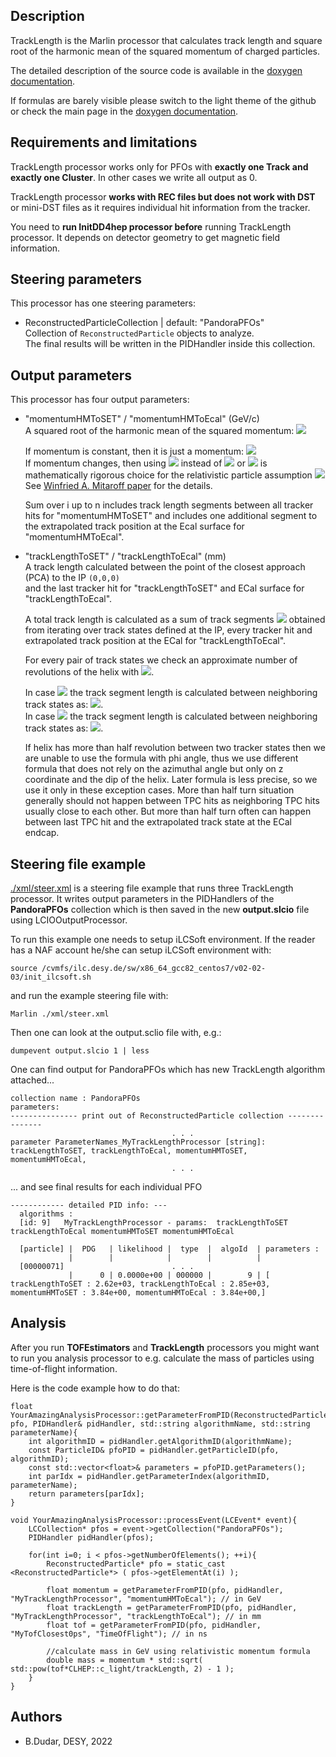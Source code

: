 ## Description

TrackLength is the Marlin processor that calculates track length and square root of the harmonic mean of the squared momentum of charged particles.

The detailed description of the source code is available in the [doxygen documentation](https://www.desy.de/~dudarboh/track_length_doc/html/index.html). <br>

If formulas are barely visible please switch to the light theme of the github or check the main page in the [doxygen documentation](https://www.desy.de/~dudarboh/track_length_doc/html/index.html).

## Requirements and limitations


TrackLength processor works only for PFOs with **exactly one Track and exactly one Cluster**. In other cases we write all output as 0.<br>

TrackLength processor **works with REC files but does not work with DST** or mini-DST files as it requires individual hit information from the tracker.<br>

You need to **run InitDD4hep processor before** running TrackLength processor. It depends on detector geometry to get magnetic field information.<br>

## Steering parameters

This processor has one steering parameters:

+ ReconstructedParticleCollection | default: "PandoraPFOs"<br>
  Collection of `ReconstructedParticle` objects to analyze.<br>
  The final results will be written in the PIDHandler inside this collection.

## Output parameters

This processor has four output parameters:

+ "momentumHMToSET" / "momentumHMToEcal"  (GeV/c)<br>
  A squared root of the harmonic mean of the squared momentum: <img src="https://render.githubusercontent.com/render/math?math=\sqrt{\langle p^{2} \rangle_{HM}}= \sqrt{ \sum_{i=0}^{n} \ell_{i} \bigg/ \sum_{i=0}^{n} \frac{\ell_{i}}{p_{i}^{2}} }">

  If momentum is constant, then it is just a momentum:  <img src="https://render.githubusercontent.com/render/math?math=p=\sqrt{\langle p^{2} \rangle_{HM}}=const"><br>
  If momentum changes, then using <img src="https://render.githubusercontent.com/render/math?math=\sqrt{\langle p^{2} \rangle_{HM}}"> instead of <img src="https://render.githubusercontent.com/render/math?math=p_{\mathrm{ECal}}"> or <img src="https://render.githubusercontent.com/render/math?math=p_{\mathrm{IP}}"> is mathematically rigorous choice for the relativistic particle assumption <img src="https://render.githubusercontent.com/render/math?math=p \gg m"> <br>
  See [Winfried A. Mitaroff paper](https://arxiv.org/abs/2107.02031) for the details.

  Sum over i up to n includes track length segments between all tracker hits for "momentumHMToSET" and includes one additional segment to the extrapolated track position at the Ecal surface for "momentumHMToEcal".

+ "trackLengthToSET" / "trackLengthToEcal" (mm)<br>
  A track length calculated between the point of the closest approach (PCA) to the IP `(0,0,0)`<br>
  and the last tracker hit for "trackLengthToSET" and ECal surface for "trackLengthToEcal".

  A total track length is calculated as a sum of track segments <img src="https://render.githubusercontent.com/render/math?math=\ell = \sum \ell_{i}"> obtained from iterating over track states defined at the IP, every tracker hit and extrapolated track position at the ECal for "trackLengthToEcal". <br>

  For every pair of track states we check an approximate number of revolutions of the helix with  <img src="https://render.githubusercontent.com/render/math?math=N_{turns} = \frac{\left |z_{i %2B 1} - z_{i}\right |}{|\tan{\lambda}|} \bigg / (\frac{2 \pi}{|\Omega|})  ">.

  In case <img src="https://render.githubusercontent.com/render/math?math=N_{\mathrm{turns}} < 0.5"> the track segment length is calculated between neighboring track states as:
  <img src="https://render.githubusercontent.com/render/math?math=\ell_{i} = \sqrt{\left( \frac{\varphi_{i %2B 1} - \varphi_{i}}{\Omega}\right)^2 %2B \left( z_{i %2B 1} - z_{i} \right)^2 }">.<br>
  In case <img src="https://render.githubusercontent.com/render/math?math=N_{\mathrm{turns}} > 0.5"> the track segment length is calculated between neighboring track states as:
   <img src="https://render.githubusercontent.com/render/math?math=\ell_{\mathrm{last}} = \frac{\left |z_{i %2B 1} - z_{i}\right |}{| \tan{\lambda} |} \sqrt{1 %2B \tan^2{\lambda} }">.<br>

  If helix has more than half revolution between two tracker states then we are unable to use the formula with phi angle, thus we use different formula that does not rely on the azimuthal angle but only on z coordinate and the dip of the helix. Later formula is less precise, so we use it only in these exception cases. More than half turn situation generally should not happen between TPC hits as neighboring TPC hits usually close to each other. But more than half turn often can happen between last TPC hit and the extrapolated track state at the ECal endcap. 


## Steering file example

[./xml/steer.xml](./xml/steer.xml) is a steering file example that runs three TrackLength processor. It writes output parameters in the PIDHandlers of the **PandoraPFOs** collection which is then saved in the new **output.slcio** file using LCIOOutputProcessor.

To run this example one needs to setup iLCSoft environment.
If the reader has a NAF account he/she can setup iLCSoft environment with:<br>

    source /cvmfs/ilc.desy.de/sw/x86_64_gcc82_centos7/v02-02-03/init_ilcsoft.sh

and run the example steering file with:<br>

    Marlin ./xml/steer.xml

Then one can look at the output.sclio file with, e.g.:<br>

    dumpevent output.slcio 1 | less

One can find output for PandoraPFOs which has new TrackLength algorithm attached...


    collection name : PandoraPFOs
    parameters:
    --------------- print out of ReconstructedParticle collection ---------------
                                        . . .
    parameter ParameterNames_MyTrackLengthProcessor [string]: trackLengthToSET, trackLengthToEcal, momentumHMToSET, momentumHMToEcal, 
                                        . . .


... and see final results for each individual PFO


    ------------ detailed PID info: ---
      algorithms :                                        
      [id: 9]   MyTrackLengthProcessor - params:  trackLengthToSET trackLengthToEcal momentumHMToSET momentumHMToEcal

      [particle] |  PDG   | likelihood |  type  |  algoId  | parameters :
                 |        |            |        |          |              
      [00000071]                        . . .
                 |      0 | 0.0000e+00 | 000000 |        9 | [ trackLengthToSET : 2.62e+03, trackLengthToEcal : 2.85e+03, momentumHMToSET : 3.84e+00, momentumHMToEcal : 3.84e+00,]

## Analysis

After you run **TOFEstimators** and **TrackLength** processors you might want to run you analysis processor to e.g. calculate the mass of particles using time-of-flight information.

Here is the code example how to do that:

    float YourAmazingAnalysisProcessor::getParameterFromPID(ReconstructedParticle* pfo, PIDHandler& pidHandler, std::string algorithmName, std::string parameterName){
        int algorithmID = pidHandler.getAlgorithmID(algorithmName);
        const ParticleID& pfoPID = pidHandler.getParticleID(pfo, algorithmID);
        const std::vector<float>& parameters = pfoPID.getParameters();
        int parIdx = pidHandler.getParameterIndex(algorithmID, parameterName);
        return parameters[parIdx]; 
    }

    void YourAmazingAnalysisProcessor::processEvent(LCEvent* event){
        LCCollection* pfos = event->getCollection("PandoraPFOs");
        PIDHandler pidHandler(pfos);

        for(int i=0; i < pfos->getNumberOfElements(); ++i){
            ReconstructedParticle* pfo = static_cast <ReconstructedParticle*> ( pfos->getElementAt(i) );

            float momentum = getParameterFromPID(pfo, pidHandler, "MyTrackLengthProcessor", "momentumHMToEcal"); // in GeV
            float trackLength = getParameterFromPID(pfo, pidHandler, "MyTrackLengthProcessor", "trackLengthToEcal"); // in mm
            float tof = getParameterFromPID(pfo, pidHandler, "MyTofClosest0ps", "TimeOfFlight"); // in ns

            //calculate mass in GeV using relativistic momentum formula
            double mass = momentum * std::sqrt( std::pow(tof*CLHEP::c_light/trackLength, 2) - 1 );
        }
    }

## Authors
- B.Dudar, DESY, 2022<br>
